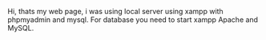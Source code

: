 Hi, thats my web page, i was using local server using xampp with phpmyadmin and mysql. For database you need to start xampp Apache and MySQL.
